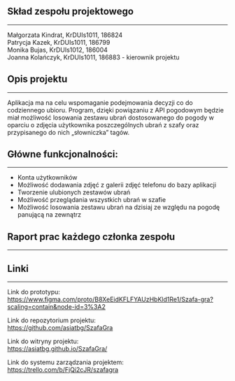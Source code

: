 
## Skład zespołu projektowego  
---- 
Małgorzata Kindrat, KrDUIs1011, 186824  
Patrycja Kazek, KrDUIs1011, 186799  
Monika Bujas, KrDUIs1012, 186004  
Joanna Kolańczyk, KrDUIs1011, 186883 - kierownik projektu  
  
    
## Opis projektu
----
Aplikacja ma na celu wspomaganie podejmowania decyzji co do codziennego ubioru. Program, dzięki powiązaniu z API pogodowym będzie miał możliwość losowania zestawu ubrań dostosowanego do pogody w oparciu o zdjęcia użytkownika poszczególnych ubrań z szafy oraz przypisanego do nich „słowniczka” tagów. 


## Główne funkcjonalności: 
----
- Konta użytkowników
- Możliwość dodawania zdjęć z galerii zdjęć telefonu do bazy aplikacji
- Tworzenie ulubionych zestawów ubrań
- Możliwość przeglądania wszystkich ubrań w szafie
- Możliwość losowania zestawu ubrań na dzisiaj ze względu na pogodę panującą na zewnątrz

## Raport prac każdego członka zespołu
----

## Linki
----
Link do prototypu:
https://www.figma.com/proto/B8XeEidKFLFYAUzHbKld1Re1/Szafa-gra?scaling=contain&node-id=3%3A2
    
Link do repozytorium projektu:  
https://github.com/asiatbg/SzafaGra

Link do witryny projektu:  
https://asiatbg.github.io/SzafaGra/ 

Link do systemu zarządzania projektem:
https://trello.com/b/FjQi2cJR/szafagra
